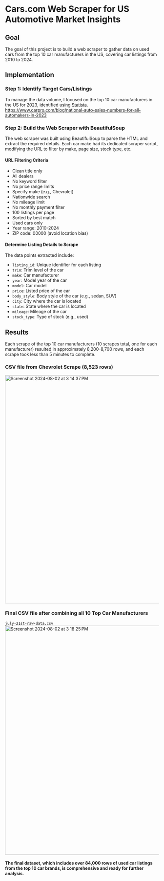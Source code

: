 # Cars.com Web Scraper for US Automotive Market Insights

## Goal
The goal of this project is to build a web scraper to gather data on used cars from the top 10 car manufacturers in the US, covering car listings from 2010 to 2024.

## Implementation

### Step 1: Identify Target Cars/Listings
To manage the data volume, I focused on the top 10 car manufacturers in the US for 2023, identified using [Statista](https://www.statista.com/statistics/264362/leading-car-brands-in-the-us-based-on-vehicle-sales/).
https://www.carpro.com/blog/national-auto-sales-numbers-for-all-automakers-in-2023

### Step 2: Build the Web Scraper with BeautifulSoup
The web scraper was built using BeautifulSoup to parse the HTML and extract the required details. Each car make had its dedicated scraper script, modifying the URL to filter by make, page size, stock type, etc.

#### URL Filtering Criteria
- Clean title only
- All dealers
- No keyword filter
- No price range limits
- Specify make (e.g., Chevrolet)
- Nationwide search
- No mileage limit
- No monthly payment filter
- 100 listings per page
- Sorted by best match
- Used cars only
- Year range: 2010-2024
- ZIP code: 00000 (avoid location bias)

#### Determine Listing Details to Scrape
The data points extracted include:
- `listing_id`: Unique identifier for each listing
- `trim`: Trim level of the car
- `make`: Car manufacturer
- `year`: Model year of the car
- `model`: Car model
- `price`: Listed price of the car
- `body_style`: Body style of the car (e.g., sedan, SUV)
- `city`: City where the car is located
- `state`: State where the car is located
- `mileage`: Mileage of the car
- `stock_type`: Type of stock (e.g., used)

## Results
Each scrape of the top 10 car manufacturers (10 scrapes total, one for each manufacturer) resulted in approximately 8,200-8,700 rows, and each scrape took less than 5 minutes to complete.

### CSV file from Chevrolet Scrape (8,523 rows)
<img width="746" alt="Screenshot 2024-08-02 at 3 14 37 PM" src="https://github.com/user-attachments/assets/869c1bc7-598f-45b5-b998-9314a50881c2">

### Final CSV file after combining all 10 Top Car Manufacturers 
`july-21st-raw-data.csv`
<img width="749" alt="Screenshot 2024-08-02 at 3 18 25 PM" src="https://github.com/user-attachments/assets/fc7a0f3d-1213-439e-90ed-7219b878f63c">


#### The final dataset, which includes over 84,000 rows of used car listings from the top 10 car brands, is comprehensive and ready for further analysis.
